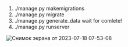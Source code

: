 1. ./manage.py makemigrations
2. ./manage.py migrate
3. ./manage.py generate_data
    wait for comlete!
4. ./manage.py runserver
   

![Снимок экрана от 2023-07-18 07-53-08](https://github.com/mishik182/anc/assets/45239079/5169b45e-49ce-4108-846d-b135ff4153e2)
